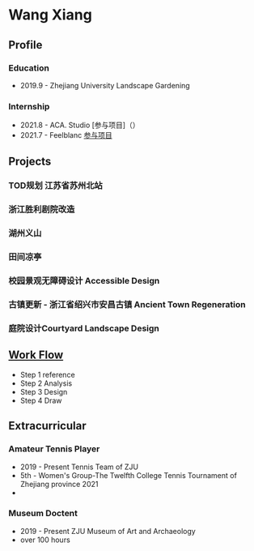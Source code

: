 # Wang Xiang
## Profile
### Education
- 2019.9 - Zhejiang University Landscape Gardening

### Internship 
- 2021.8 - ACA. Studio  [参与项目]（）
- 2021.7 - Feelblanc [参与项目]()

## Projects
### TOD规划 江苏省苏州北站
### 浙江胜利剧院改造
### 湖州义山
### 田间凉亭
### 校园景观无障碍设计 Accessible Design 
### 古镇更新 - 浙江省绍兴市安昌古镇 Ancient Town Regeneration 
### 庭院设计Courtyard Landscape Design 

## [Work Flow](website/index.md)
- Step 1 reference
- Step 2 Analysis
- Step 3 Design
- Step 4 Draw

## Extracurricular
### Amateur Tennis Player
- 2019 - Present Tennis Team of ZJU   
- 5th - Women's Group-The Twelfth College Tennis Tournament of Zhejiang province 2021
- 
### Museum Doctent
- 2019 - Present ZJU Museum of Art and Archaeology
- over 100 hours
